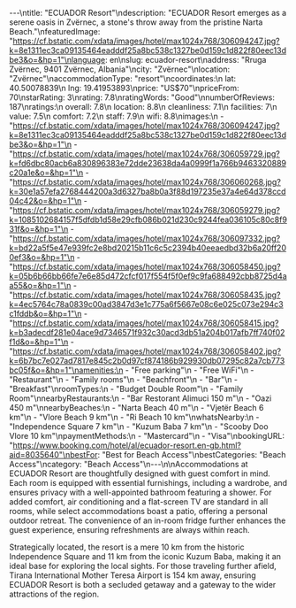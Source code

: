 ---\ntitle: "ECUADOR Resort"\ndescription: "ECUADOR Resort emerges as a serene oasis in Zvërnec, a stone's throw away from the pristine Narta Beach."\nfeaturedImage: "https://cf.bstatic.com/xdata/images/hotel/max1024x768/306094247.jpg?k=8e1311ec3ca09135464eadddf25a8bc538c1327be0d159c1d822f80eec13dbe3&o=&hp=1"\nlanguage: en\nslug: ecuador-resort\naddress: "Rruga Zvërnec, 9401 Zvërnec, Albania"\ncity: "Zvërnec"\nlocation: "Zvërnec"\naccommodationType: "resort"\ncoordinates:\n  lat: 40.50078839\n  lng: 19.41953893\nprice: "US$70"\npriceFrom: 70\nstarRating: 3\nrating: 7.8\nratingWords: "Good"\nnumberOfReviews: 187\nratings:\n  overall: 7.8\n  location: 8.8\n  cleanliness: 7.1\n  facilities: 7\n  value: 7.5\n  comfort: 7.2\n  staff: 7.9\n  wifi: 8.8\nimages:\n  - "https://cf.bstatic.com/xdata/images/hotel/max1024x768/306094247.jpg?k=8e1311ec3ca09135464eadddf25a8bc538c1327be0d159c1d822f80eec13dbe3&o=&hp=1"\n  - "https://cf.bstatic.com/xdata/images/hotel/max1024x768/306059729.jpg?k=fd6dbc80acb6a830896383e72dde23638da4a0999f1a766b9463320889c20a1e&o=&hp=1"\n  - "https://cf.bstatic.com/xdata/images/hotel/max1024x768/306060268.jpg?k=30e1a57efa2768444200a3d6327ba8b0a3f88d197235e37a4e64d378ccd04c42&o=&hp=1"\n  - "https://cf.bstatic.com/xdata/images/hotel/max1024x768/306059279.jpg?k=1085102684157f5dfdb1d58e29cfb086b021d230c9244fea036105c80c8f931f&o=&hp=1"\n  - "https://cf.bstatic.com/xdata/images/hotel/max1024x768/306097332.jpg?k=bd22a5f5e47e939fc2e8bd20215b11c6c5c2394b40eeaedbd32b6a20ff200ef3&o=&hp=1"\n  - "https://cf.bstatic.com/xdata/images/hotel/max1024x768/306058450.jpg?k=05b6b66bb66fe7e6e85d472cfcf017f554f5f0ef9c9fa688492cbb8725d4aa55&o=&hp=1"\n  - "https://cf.bstatic.com/xdata/images/hotel/max1024x768/306058435.jpg?k=4ec5764c78a0839c00ad3847d3e1c775a6f5667e08c6e025c073e294c3c1fddb&o=&hp=1"\n  - "https://cf.bstatic.com/xdata/images/hotel/max1024x768/306058415.jpg?k=b3adecdf281e04ace9d7346571f932c30acd3db51a204b017afb7ff740f02f1d&o=&hp=1"\n  - "https://cf.bstatic.com/xdata/images/hotel/max1024x768/306058402.jpg?k=6b7bc7e027ad7817e845c2b0d97cf874186b929930db07295c82a7cb773bc05f&o=&hp=1"\namenities:\n  - "Free parking"\n  - "Free WiFi"\n  - "Restaurant"\n  - "Family rooms"\n  - "Beachfront"\n  - "Bar"\n  - "Breakfast"\nroomTypes:\n  - "Budget Double Room"\n  - "Family Room"\nnearbyRestaurants:\n  - "Bar Restorant Alimuci 150 m"\n  - "Oazi 450 m"\nnearbyBeaches:\n  - "Narta Beach 40 m"\n  - "Vjetër Beach 6 km"\n  - "Vlore Beach 9 km"\n  - "Ri Beach 10 km"\nwhatsNearby:\n  - "Independence Square 7 km"\n  - "Kuzum Baba 7 km"\n  - "Scooby Doo Vlore 10 km"\npaymentMethods:\n  - "Mastercard"\n  - "Visa"\nbookingURL: "https://www.booking.com/hotel/al/ecuador-resort.en-gb.html?aid=8035640"\nbestFor: "Best for Beach Access"\nbestCategories: "Beach Access"\ncategory: "Beach Access"\n---\n\nAccommodations at ECUADOR Resort are thoughtfully designed with guest comfort in mind. Each room is equipped with essential furnishings, including a wardrobe, and ensures privacy with a well-appointed bathroom featuring a shower. For added comfort, air conditioning and a flat-screen TV are standard in all rooms, while select accommodations boast a patio, offering a personal outdoor retreat. The convenience of an in-room fridge further enhances the guest experience, ensuring refreshments are always within reach.

Strategically located, the resort is a mere 10 km from the historic Independence Square and 11 km from the iconic Kuzum Baba, making it an ideal base for exploring the local sights. For those traveling further afield, Tirana International Mother Teresa Airport is 154 km away, ensuring ECUADOR Resort is both a secluded getaway and a gateway to the wider attractions of the region.
